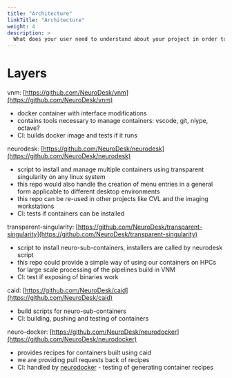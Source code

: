 ```yaml
---
title: "Architecture"
linkTitle: "Architecture"
weight: 4
description: >
  What does your user need to understand about your project in order to use it - or potentially contribute to it? 
---
```


# Layers
vnm: [https://github.com/NeuroDesk/vnm](https://github.com/NeuroDesk/vnm)
* docker container with interface modifications
* contains tools necessary to manage containers: vscode, git, niype, octave?
* CI: builds docker image and tests if it runs

neurodesk: [https://github.com/NeuroDesk/neurodesk](https://github.com/NeuroDesk/neurodesk)
* script to install and manage multiple containers using transparent singularity on any linux system
* this repo would also handle the creation of menu entries in a general form applicable to different desktop environments
* this repo can be re-used in other projects like CVL and the imaging workstations
* CI: tests if containers can be installed

transparent-singularity: [https://github.com/NeuroDesk/transparent-singularity](https://github.com/NeuroDesk/transparent-singularity)
* script to install neuro-sub-containers, installers are called by neurodesk script 
* this repo could provide a simple way of using our containers on HPCs for large scale processing of the pipelines build in VNM
* CI: test if exposing of binaries work

caid: [https://github.com/NeuroDesk/caid](https://github.com/NeuroDesk/caid)
* build scripts for neuro-sub-containers 
* CI: building, pushing and testing of containers 

neuro-docker: [https://github.com/NeuroDesk/neurodocker](https://github.com/NeuroDesk/neurodocker)
* provides recipes for containers built using caid 
* we are providing pull requests back of recipes
* CI: handled by [neurodocker](https://github.com/ReproNim/neurodocker) - testing of generating container recipes
